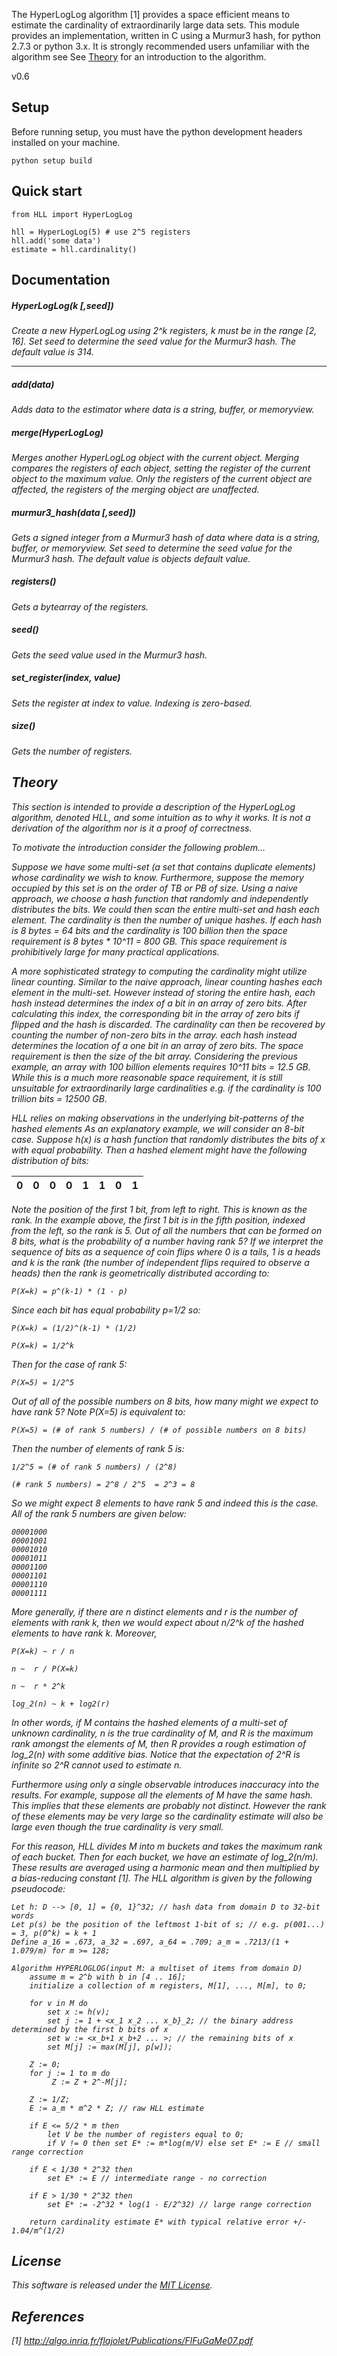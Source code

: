 The HyperLogLog algorithm [1] provides a space efficient means to estimate the
cardinality of extraordinarily large data sets. This module provides an
implementation, written in C using a Murmur3 hash, for python 2.7.3 or python 3.x. 
It is strongly recommended users unfamiliar with the algorithm see
See 
<a href="#theory">Theory</a> for an introduction to the algorithm.

v0.6

## Setup

Before running setup, you must have the python development headers installed on your machine.

    python setup build

## Quick start

    from HLL import HyperLogLog
    
    hll = HyperLogLog(5) # use 2^5 registers
    hll.add('some data')
    estimate = hll.cardinality()
  
## Documentation

##### HyperLogLog(<i>k [,seed])

Create a new HyperLogLog using 2^<i>k</i> registers, <i>k</i> must be in the 
range [2, 16]. Set <i>seed</i> to determine the seed value for the Murmur3 
hash. The default value is 314.

* * *

##### add(<i>data</i>)

Adds <i>data</i> to the estimator where <i>data</i> is a string, buffer, or 
memoryview.

##### merge(<i>HyperLogLog</i>)

Merges another HyperLogLog object with the current object. Merging compares the 
registers of each object, setting the register of the current object to the 
maximum value. Only the registers of the current object are affected, the 
registers of the merging object are unaffected.

##### murmur3_hash(<i>data [,seed]</i>)

Gets a signed integer from a Murmur3 hash of <i>data</i> where <i>data</i> is a 
string, buffer, or memoryview. Set <i>seed</i> to determine the seed
value for the Murmur3 hash. The default value is objects default value.

##### registers()

Gets a bytearray of the registers.

##### seed()

Gets the seed value used in the Murmur3 hash.

##### set_register(<i>index, value</i>)

Sets the register at <i>index</i> to <i>value</i>. Indexing is zero-based.

##### size()

Gets the number of registers.

## Theory <a name='theory'></a>

This section is intended to provide a description of the HyperLogLog algorithm,
denoted HLL, and some intuition as to why it works. It is not a derivation of
the algorithm nor is it a proof of  correctness.



To motivate the introduction consider the following problem... 

Suppose we have some multi-set (a set that contains 
duplicate elements) whose cardinality we wish to know. Furthermore,
suppose the memory occupied by this set is on the order of TB or PB of size. Using a
naive approach, we choose a hash function that randomly and independently
distributes the bits. We could then scan the entire multi-set and hash each element.
The cardinality is then the number of unique hashes. If each hash is 8 bytes = 64 bits
and the cardinality is 100 billion then the space requirement is 8 bytes * 10^11 = 800 GB.
This space requirement is prohibitively large for many practical applications.

A more sophisticated strategy to computing the cardinality
might utilize <i>linear counting</i>. Similar to the naive approach,
linear counting hashes each element in the multi-set. However instead
of storing the entire hash, each hash instead determines the index of a bit
in an array of zero bits. After calculating this index, the corresponding
bit in the array of zero bits if flipped and the hash is discarded. 
The cardinality can then be recovered
by counting the number of non-zero bits in the array.
each hash instead determines the location of a one bit in an array of zero bits.
The space requirement is then the size of the bit array. Considering the
previous example, an array with 100 billion elements requires 10^11 bits = 12.5 GB.
While this is a much more reasonable space requirement, it is still unsuitable
for extraordinarily large cardinalities e.g. if the cardinality is 100 trillion bits = 12500 GB.

HLL relies on making observations in the underlying bit-patterns of the 
hashed elements As an explanatory example, we will consider an 8-bit case. 
Suppose h(x) is a hash function that randomly distributes the bits of x 
with equal probability. Then a hashed element might have the following 
distribution of bits:
  
|  0  | 0  | 0  | 0  | 1  | 1  | 0  | 1  |
| --- |:--:|:--:|:--:|:--:|:--:|:--:| --:|

Note the position of the first 1 bit, from left to right. This is known as the
rank. In the example above, the first 1 bit is in the fifth position, indexed 
from the left, so the rank is 5. Out of all the numbers that can be formed on 
8 bits, what is the probability of a number having rank 5? If we interpret the 
sequence of bits as a sequence of coin flips where 0 is a tails, 1 is a heads 
and k is the rank (the number of independent flips required to observe a heads) 
then the rank is geometrically distributed according to:

    P(X=k) = p^(k-1) * (1 - p)

Since each bit has equal probability p=1/2 so:

    P(X=k) = (1/2)^(k-1) * (1/2)
	
	P(X=k) = 1/2^k
	
Then for the case of rank 5: 

    P(X=5) = 1/2^5

Out of all of the possible numbers on 8 bits, how many might we expect to have 
rank 5? Note P(X=5) is equivalent to:

    P(X=5) = (# of rank 5 numbers) / (# of possible numbers on 8 bits)
    
Then the number of elements of rank 5 is:

    1/2^5 = (# of rank 5 numbers) / (2^8)

    (# rank 5 numbers) = 2^8 / 2^5  = 2^3 = 8

So we might expect 8 elements to have rank 5 and indeed this is the case. All of
the rank 5 numbers are given below:

    00001000
    00001001
    00001010
    00001011
    00001100
    00001101
    00001110
    00001111

More generally, if there are n distinct elements and r is the number of elements 
with rank k, then we would expect about n/2^k of the hashed elements to have 
rank k. Moreover,

    P(X=k) ~ r / n	
	
    n ~  r / P(X=k)
	
    n ~  r * 2^k
	
    log_2(n) ~ k + log2(r)            
	
In other words, if M contains the hashed elements of a multi-set of unknown 
cardinality, n is the true cardinality of M, and R is the maximum rank amongst the 
elements of M, then R provides a rough estimation of log_2(n) with some additive bias. 
Notice that the expectation of 2^R is infinite so 2^R cannot used to estimate n. 

Furthermore using only a single observable introduces inaccuracy into the results. For 
example, suppose all the elements of M have the same hash. This implies that these 
elements are probably not distinct. However the rank of these elements may be very 
large so the cardinality estimate will also be large even though the true cardinality
is very small.

For this reason, HLL divides M into m buckets and takes the maximum rank of each 
bucket. Then for each bucket, we have an estimate of log_2(n/m). These results 
are averaged using a harmonic mean and then multiplied by a bias-reducing constant [1]. 
The HLL algorithm is given by the following pseudocode:

```
Let h: D --> [0, 1] = {0, 1}^32; // hash data from domain D to 32-bit words
Let p(s) be the position of the leftmost 1-bit of s; // e.g. p(001...) = 3, p(0^k) = k + 1
Define a_16 = .673, a_32 = .697, a_64 = .709; a_m = .7213/(1 + 1.079/m) for m >= 128;

Algorithm HYPERLOGLOG(input M: a multiset of items from domain D)
    assume m = 2^b with b in [4 .. 16];
    initialize a collection of m registers, M[1], ..., M[m], to 0;
	
	for v in M do
	    set x := h(v);
		set j := 1 + <x_1 x_2 ... x_b}_2; // the binary address determined by the first b bits of x
		set w := <x_b+1 x_b+2 ... >; // the remaining bits of x
		set M[j] := max(M[j], p[w]);
		
	Z := 0;
	for j := 1 to m do
	     Z := Z + 2^-M[j];
	
	Z := 1/Z;
	E := a_m * m^2 * Z; // raw HLL estimate
	
	if E <= 5/2 * m then
		let V be the number of registers equal to 0;
		if V != 0 then set E* := m*log(m/V) else set E* := E // small range correction
			
	if E < 1/30 * 2^32 then
		set E* := E // intermediate range - no correction
	
	if E > 1/30 * 2^32 then
		set E* := -2^32 * log(1 - E/2^32) // large range correction
	
	return cardinality estimate E* with typical relative error +/- 1.04/m^(1/2)
```
    
## License

This software is released under the [MIT License](https://gist.github.com/ascv/5123769).

## References

[1] http://algo.inria.fr/flajolet/Publications/FlFuGaMe07.pdf
